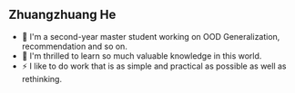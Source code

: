 ## Zhuangzhuang He
- 🔭 I'm a second-year master student working on OOD Generalization, recommendation and so on.
- 🌱 I'm thrilled to learn so much valuable knowledge in this world.
- ⚡  I like to do work that is as simple and practical as possible as well as rethinking.

<!--
**bruno686/bruno686** is a ✨ _special_ ✨ repository because its `README.md` (this file) appears on your GitHub profile.

Here are some ideas to get you started:

- 🔭 I’m currently working on ...
- 🌱 I’m currently learning ...
- 👯 I’m looking to collaborate on ...
- 🤔 I’m looking for help with ...
- 💬 Ask me about ...
- 📫 How to reach me: ...
- 😄 Pronouns: ...
- ⚡ Fun fact: ...
-->
